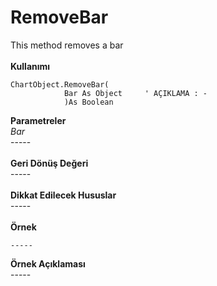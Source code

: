 # RemoveBar

This method removes a bar\
\
**Kullanımı**

```
ChartObject.RemoveBar(
			Bar As Object     ' AÇIKLAMA : -
			)As Boolean
```

**Parametreler**\
_Bar_\
\-----\
\
**Geri Dönüş Değeri**\
\-----\
\
**Dikkat Edilecek Hususlar**\
\-----\
\
**Örnek**

```
-----
```

**Örnek Açıklaması**\
\-----
